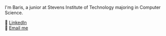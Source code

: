 I'm Baris, a junior at Stevens Institute of Technology majoring in Computer Science. 

🔗 [LinkedIn](https://www.linkedin.com/in/barissahin04/)  
📧 [Email me](mailto:bsahin@stevens.edu)
